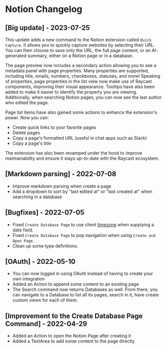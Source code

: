 # Notion Changelog

## [Big update] - 2023-07-25

This update adds a new command to the Notion extension called `Quick Capture`. It allows you to quickly capture websites by selecting their URL. You can then choose to save only the URL, the full page content, or an AI-generated summary, either on a Notion page or in a database.

The page preview now includes a secondary action allowing you to see a metadata panel with page properties. Many properties are supported, including title, emails, numbers, checkboxes, statuses, and more! Speaking of properties, page properties in the list view now make use of Raycast components, improving their visual appearance. Tooltips have also been added to make it easier to identify the property you are viewing. Additionally, when searching Notion pages, you can now see the last author who edited the page.

Page list items have also gained some actions to enhance the extension's power. Now you can:
- Create quick links to your favorite pages
- Delete pages
- Copy a page's formatted URL (useful in chat apps such as Slack)
- Copy a page's title

The extension has also been revamped under the hood to improve maintainability and ensure it stays up-to-date with the Raycast ecosystem.

## [Markdown parsing] - 2022-07-08

- Improve markdown parsing when create a page
- Add a dropdown to sort by "last edited at" or "last created at" when searching in a database

## [Bugfixes] - 2022-07-05

- Fixed `Create Database Page` to use client [timezone](https://developers.notion.com/changelog/time-zone-support) when supplying a date field.
- Fixed `Create Database Page` to pop navigation when using `Create and Open Page`.
- Clean up some type definitions.

## [OAuth] - 2022-05-10

- You can now logged in using OAuth instead of having to create your own integration
- Added an Action to append some content to an existing page
- The Search command now returns Databases as well. From there, you can navigate to a Database to list all its pages, search in it, have create custom views for each of them.

## [Improvement to the Create Database Page Command] - 2022-04-29

- Added an Action to open the Notion Page after creating it
- Added a TextArea to add some content to the page directly
